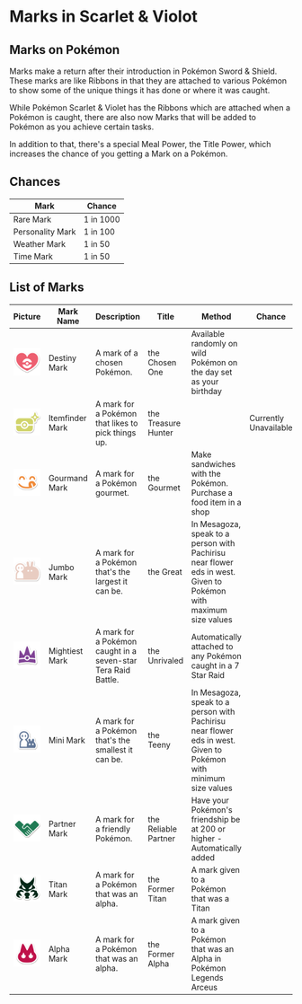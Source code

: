 # Marks in Scarlet & Violot

## Marks on Pokémon
Marks make a return after their introduction in Pokémon Sword & Shield. These marks are like Ribbons in that they are attached to various Pokémon to show some of the unique things it has done or where it was caught.

While Pokémon Scarlet & Violet has the Ribbons which are attached when a Pokémon is caught, there are also now Marks that will be added to Pokémon as you achieve certain tasks.

In addition to that, there's a special Meal Power, the Title Power, which increases the chance of you getting a Mark on a Pokémon.

## Chances
 **Mark**         | **Chance**
------------------|------------
 Rare Mark        | 1 in 1000
 Personality Mark | 1 in 100
 Weather Mark     | 1 in 50
 Time Mark        | 1 in 50

## List of Marks

 **Picture**     | **Mark Name**   | **Description**            | **Title**            | **Method**   | **Chance**
--------------------------------|-----------------|---------------------------------------------------------------|----------------------|------------------------------------------------------------------------------------------------------------------|-----------------------
 ![Destiny-Zeichen](../pokemonimages/destinymark.png)   | Destiny Mark    | A mark of a chosen Pokémon.     | the Chosen One       | Available randomly on wild Pokémon on the day set as your birthday            |
 ![Itemfinder-Zeichen](../pokemonimages/itemfindermark.png) | Itemfinder Mark | A mark for a Pokémon that likes to pick things up.            | the Treasure Hunter  |         | Currently Unavailable
 ![Gourmand-Zeichen](../pokemonimages/gourmandmark.png)| Gourmand Mark   | A mark for a Pokémon gourmet.   | the Gourmet          | Make sandwiches with the Pokémon. Purchase a food item in a shop |
 ![Jumbo-Zeichen](../pokemonimages/jumbomark.png)| Jumbo Mark      | A mark for a Pokémon that's the largest it can be.            | the Great            | In Mesagoza, speak to a person with Pachirisu near flower eds in west. Given to Pokémon with maximum size values |
![Mightiest-Zeichen](../pokemonimages/mightiestmark.png)| Mightiest Mark  | A mark for a Pokémon caught in a seven-star Tera Raid Battle. | the Unrivaled        | Automatically attached to any Pokémon caught in a 7 Star Raid  |
![Mini-Zeichen](../pokemonimages/minimark.png)| Mini Mark       | A mark for a Pokémon that's the smallest it can be.           | the Teeny            | In Mesagoza, speak to a person with Pachirisu near flower eds in west. Given to Pokémon with minimum size values
![Partner-Zeichen](../pokemonimages/partnermark.png)| Partner Mark    | A mark for a friendly Pokémon.                | the Reliable Partner | Have your Pokémon's friendship be at 200 or higher - Automatically added      |
 ![Titan-Zeichen](../pokemonimages/titanmark.png)| Titan Mark      | A mark for a Pokémon that was an alpha.        | the Former Titan     | A mark given to a Pokémon that was a Titan      |
 ![Alpha-Zeichen](../pokemonimages/alphamark.png)|  Alpha Mark      | A mark for a Pokémon that was an alpha.        | the Former Alpha     | A mark given to a Pokémon that was an Alpha in Pokémon Legends Arceus